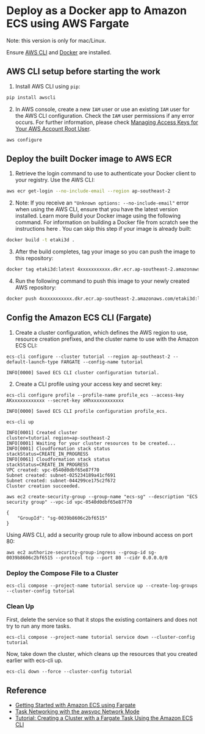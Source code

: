 # Deploy as a Docker app to Amazon ECS using AWS Fargate

Note: this version is only for mac/Linux.

Ensure [AWS CLI](https://aws.amazon.com/cli/) and [Docker](https://www.docker.com/) are installed.

## AWS CLI setup before starting the work

1. Install AWS CLI using `pip`:

```bash
pip install awscli
```

2. In AWS console, create a new `IAM` user or use an existing `IAM` user for the AWS CLI configuration. 
Check the `IAM` user permissions if any error occurs.
For further information, please check [Managing Access Keys for Your AWS Account Root User](https://docs.aws.amazon.com/general/latest/gr/managing-aws-access-keys.html).

```bash
aws configure
```

## Deploy the built Docker image to AWS ECR

1. Retrieve the login command to use to authenticate your Docker client to your registry.
Use the AWS CLI:

```bash
aws ecr get-login --no-include-email --region ap-southeast-2
```

2. Note: If you receive an `"Unknown options: --no-include-email"` error when using the AWS CLI, ensure that you have the latest version installed. Learn more 
Build your Docker image using the following command. For information on building a Docker file from scratch see the instructions here . You can skip this step if your image is already built:
```bash
docker build -t etaki3d .
```

3. After the build completes, tag your image so you can push the image to this repository:
```bash
docker tag etaki3d:latest 4xxxxxxxxxxx.dkr.ecr.ap-southeast-2.amazonaws.com/etaki3d:latest
```

4. Run the following command to push this image to your newly created AWS repository:
```bash
docker push 4xxxxxxxxxxx.dkr.ecr.ap-southeast-2.amazonaws.com/etaki3d:latest
```


## Config the Amazon ECS CLI (Fargate)


1. Create a cluster configuration, which defines the AWS region to use, resource creation prefixes, and the cluster name to use with the Amazon ECS CLI:

```
ecs-cli configure --cluster tutorial --region ap-southeast-2 --default-launch-type FARGATE --config-name tutorial

INFO[0000] Saved ECS CLI cluster configuration tutorial.
```

2. Create a CLI profile using your access key and secret key:

```
ecs-cli configure profile --profile-name profile_ecs --access-key AKxxxxxxxxxxxx --secret-key xHhxxxxxxxxxxxx

INFO[0000] Saved ECS CLI profile configuration profile_ecs.
```


```
ecs-cli up

INFO[0001] Created cluster                               cluster=tutorial region=ap-southeast-2
INFO[0001] Waiting for your cluster resources to be created... 
INFO[0001] Cloudformation stack status                   stackStatus=CREATE_IN_PROGRESS
INFO[0061] Cloudformation stack status                   stackStatus=CREATE_IN_PROGRESS
VPC created: vpc-0540d0dbf65e87f70
Subnet created: subnet-025234189a41cf691
Subnet created: subnet-044299ce175c2f672
Cluster creation succeeded.
```


```
aws ec2 create-security-group --group-name "ecs-sg" --description "ECS security group" --vpc-id vpc-0540d0dbf65e87f70

{
    "GroupId": "sg-0039b8606c2bf6515"
}
```


Using AWS CLI, add a security group rule to allow inbound access on port 80:

```
aws ec2 authorize-security-group-ingress --group-id sg-0039b8606c2bf6515 --protocol tcp --port 80 --cidr 0.0.0.0/0
```

### Deploy the Compose File to a Cluster
```
ecs-cli compose --project-name tutorial service up --create-log-groups --cluster-config tutorial
```


### Clean Up

First, delete the service so that it stops the existing containers and does not try to run any more tasks.

```
ecs-cli compose --project-name tutorial service down --cluster-config tutorial

```

Now, take down the cluster, which cleans up the resources that you created earlier with ecs-cli up.

```
ecs-cli down --force --cluster-config tutorial
```



## Reference

- [Getting Started with Amazon ECS using Fargate](https://docs.aws.amazon.com/AmazonECS/latest/developerguide/ECS_GetStarted.html)
- [Task Networking with the awsvpc Network Mode](https://docs.aws.amazon.com/AmazonECS/latest/developerguide/task-networking.html)
- [Tutorial: Creating a Cluster with a Fargate Task Using the Amazon ECS CLI](https://docs.aws.amazon.com/AmazonECS/latest/developerguide/ECS_CLI.html)
